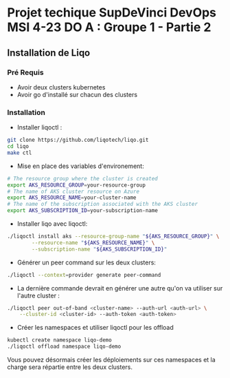 # Projet techique SupDeVinci DevOps MSI 4-23 DO A : Groupe 1 - Partie 2

## Installation de Liqo

### Pré Requis 

- Avoir deux clusters kubernetes
- Avoir go d'installé sur chacun des clusters

### Installation

- Installer liqoctl :

```sh
git clone https://github.com/liqotech/liqo.git
cd liqo
make ctl
```
- Mise en place des variables d'environement:
```sh
# The resource group where the cluster is created
export AKS_RESOURCE_GROUP=your-resource-group
# The name of AKS cluster resource on Azure
export AKS_RESOURCE_NAME=your-cluster-name
# The name of the subscription associated with the AKS cluster
export AKS_SUBSCRIPTION_ID=your-subscription-name
```
- Installer liqo avec liqoctl:
```sh
./liqoctl install aks --resource-group-name "${AKS_RESOURCE_GROUP}" \
        --resource-name "${AKS_RESOURCE_NAME}" \
        --subscription-name "${AKS_SUBSCRIPTION_ID}"
```

- Générer un peer command sur les deux clusters:
```sh
./liqoctl --context=provider generate peer-command
```
- La dernière commande devrait en générer une autre qu'on va utiliser sur l'autre cluster : 

```sh
./liqoctl peer out-of-band <cluster-name> --auth-url <auth-url> \
    --cluster-id <cluster-id> --auth-token <auth-token>
```

- Créer les namespaces et utiliser liqoctl pour les offload 

```sh
kubectl create namespace liqo-demo
./liqoctl offload namespace liqo-demo
```

Vous pouvez désormais créer les déploiements sur ces namespaces et la charge sera répartie entre les deux clusters.
